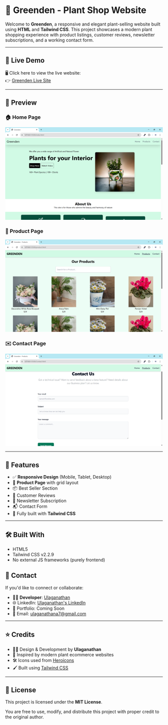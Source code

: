 # 🌿 Greenden - Plant Shop Website

Welcome to **Greenden**, a responsive and elegant plant-selling website built using **HTML** and **Tailwind CSS**. This project showcases a modern plant shopping experience with product listings, customer reviews, newsletter subscriptions, and a working contact form.

---

## 🔗 Live Demo

🖥️ Click here to view the live website:  
👉 [Greenden Live Site](https://ulaganathan0709.github.io/Greenden_Clone/)


---

## 📸 Preview

### 🏠 Home Page
![Home Page](./images/Screenshot/Screenshot_Home.png)

### 🛒 Product Page
![Product Page](./images/Screenshot/Screenshot_Product.png)

### ✉️ Contact Page
![Contact Page](./images/Screenshot/Screenshot_Contact.png)

---


## 🚀 Features

- ✅ **Responsive Design** (Mobile, Tablet, Desktop)
- 🛒 **Product Page** with grid layout
- 📦 Best Seller Section
- 🌟 Customer Reviews
- 📨 Newsletter Subscription
- 📬 Contact Form
- 🧠 Fully built with **Tailwind CSS**

---

## 🛠️ Built With

- HTML5
- Tailwind CSS v2.2.9
- No external JS frameworks (purely frontend)

## 📧 Contact

If you'd like to connect or collaborate:

- 👨‍💻 **Developer**: [Ulaganathan](mailto:ulaganathana7@gmail.com.com)
- 🌐 LinkedIn: [Ulaganathan's LinkedIn](https://www.linkedin.com/in/ulaga-nathan-dev/)
- 💼 Portfolio: Coming Soon
- 📩 Email: ulaganathana7@gmail.com

---

## ⭐ Credits

- 👨‍🎨 Design & Development by **Ulaganathan**
- 🌿 Inspired by modern plant ecommerce websites
- 🛠 Icons used from [Heroicons](https://heroicons.com/)
- 🖌 Built using [Tailwind CSS](https://tailwindcss.com/)

---

## 📜 License

This project is licensed under the **MIT License**.

You are free to use, modify, and distribute this project with proper credit to the original author.

